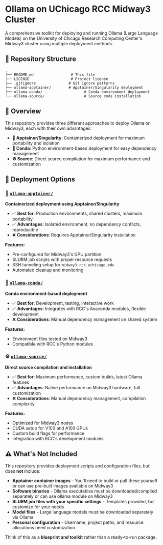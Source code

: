 # Ollama on UChicago RCC Midway3 Cluster

A comprehensive toolkit for deploying and running Ollama (Large Language Models) on the University of Chicago Research Computing Center's Midway3 cluster using multiple deployment methods.

## 📁 Repository Structure

```
.
├── README.md                 # This file
├── LICENSE                   # Project license
├── .gitignore               # Git ignore patterns
├── ollama-apptainer/        # Apptainer/Singularity deployment
├── ollama-conda/                   # Conda environment deployment
└── ollama-source/                  # Source code installation
```

## 🎯 Overview

This repository provides three different approaches to deploy Ollama on Midway3, each with their own advantages:

- **🐳 Apptainer/Singularity**: Containerized deployment for maximum portability and isolation
- **🐍 Conda**: Python environment-based deployment for easy dependency management
- **⚙️ Source**: Direct source compilation for maximum performance and customization

## 📂 Deployment Options

### 🐳 [`ollama-apptainer/`](./ollama-apptainer/)
**Containerized deployment using Apptainer/Singularity**

- ✅ **Best for**: Production environments, shared clusters, maximum portability
- ✅ **Advantages**: Isolated environment, no dependency conflicts, reproducible
- ❌ **Considerations**: Requires Apptainer/Singularity installation

**Features:**
- Pre-configured for Midway3's GPU partition
- SLURM job scripts with proper resource requests
- SSH tunneling setup for `midway3.rcc.uchicago.edu`
- Automated cleanup and monitoring

### 🐍 [`ollama-conda/`](./ollama-conda/)
**Conda environment-based deployment**

- ✅ **Best for**: Development, testing, interactive work
- ✅ **Advantages**: Integrates with RCC's Anaconda modules, flexible development
- ❌ **Considerations**: Manual dependency management on shared system

**Features:**
- Environment files tested on Midway3
- Compatible with RCC's Python modules

### ⚙️ [`ollama-source/`](./ollama-source/)
**Direct source compilation and installation**

- ✅ **Best for**: Maximum performance, custom builds, latest Ollama features
- ✅ **Advantages**: Native performance on Midway3 hardware, full customization
- ❌ **Considerations**: Manual dependency management, compilation complexity

**Features:**
- Optimized for Midway3 nodes
- CUDA setup for V100 and A100 GPUs
- Custom build flags for performance
- Integration with RCC's development modules

## ⚠️ What's Not Included

This repository provides deployment scripts and configuration files, but does **not** include:

- **Apptainer container images** - You'll need to build or pull these yourself or can use pre-built images available on Midway3
- **Software binaries** - Ollama executables must be downloaded/compiled separately or can use ollama module on Midway3
- **SLURM job files with your specific settings** - Templates provided, but customize for your needs
- **Model files** - Large language models must be downloaded separately via Ollama
- **Personal configuration** - Username, project paths, and resource allocations need customization

Think of this as a **blueprint and toolkit** rather than a ready-to-run package.